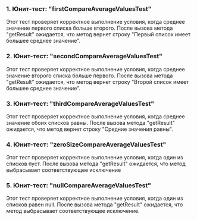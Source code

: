 
### 1. Юнит-тест: "firstCompareAverageValuesTest"
Этот тест проверяет корректное выполнение условия, когда среднее значение первого списка больше второго. После вызова метода "getResult" ожидается, что метод вернет строку "Первый список имеет большее среднее значение".

### 2. Юнит-тест: "secondCompareAverageValuesTest"
Этот тест проверяет корректное выполнение условия, когда среднее значение второго списка больше первого. После вызова метода "getResult" ожидается, что метод вернет строку "Второй список имеет большее среднее значение".

### 3. Юнит-тест: "thirdCompareAverageValuesTest"
Этот тест проверяет корректное выполнение условия, когда среднее значение обоих списков равны. После вызова метода "getResult" ожидается, что метод вернет строку "Средние значения равны".

### 4. Юнит-тест: "zeroSizeCompareAverageValuesTest"
Этот тест проверяет корректное выполнение условия, когда один из списков пуст. После вызова метода "getResult" ожидается, что метод выбрасывает соответствующее исключение

### 5. Юнит-тест: "nullCompareAverageValuesTest"
Этот тест проверяет корректное выполнение условия, когда один из списков равен null. После вызова метода "getResult" ожидается, что метод выбрасывает соответствующее исключение.